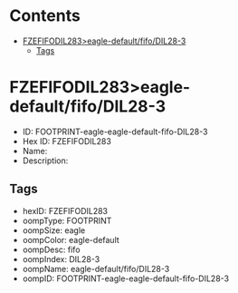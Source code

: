 



Contents
========

* [FZEFIFODIL283>eagle-default/fifo/DIL28-3](#fzefifodil283eagle-defaultfifodil28-3)
	* [Tags](#tags)

# FZEFIFODIL283>eagle-default/fifo/DIL28-3

- ID: FOOTPRINT-eagle-eagle-default-fifo-DIL28-3
- Hex ID: FZEFIFODIL283
- Name: 
- Description: 

## Tags

- hexID: FZEFIFODIL283
- oompType: FOOTPRINT
- oompSize: eagle
- oompColor: eagle-default
- oompDesc: fifo
- oompIndex: DIL28-3
- oompName: eagle-default/fifo/DIL28-3
- oompID: FOOTPRINT-eagle-eagle-default-fifo-DIL28-3
